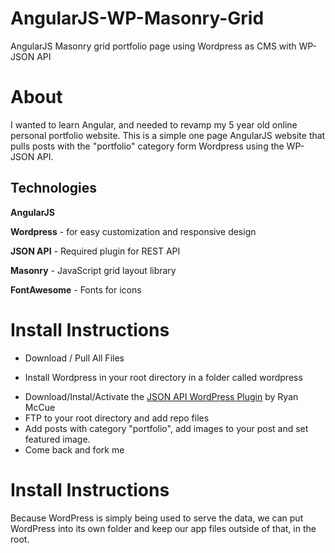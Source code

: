 # AngularJS-WP-Masonry-Grid

AngularJS Masonry grid portfolio page using Wordpress as CMS with WP-JSON API


About
==========
I wanted to learn Angular, and needed to revamp my 5 year old online personal portfolio website.  This is a simple one page AngularJS website that pulls posts with the "portfolio" category form Wordpress using the WP-JSON API.


Technologies
------------
**AngularJS**

**Wordpress** - for easy customization and responsive design

**JSON API** - Required plugin for REST API

**Masonry** - JavaScript grid layout library

**FontAwesome** - Fonts for icons


Install Instructions
=====================
+ Download / Pull All Files
* Install Wordpress in your root directory in a folder called wordpress
+ Download/Instal/Activate the [JSON API WordPress Plugin](http://wordpress.org/plugins/json-rest-api/) by Ryan McCue
+ FTP to your root directory and add repo files
+ Add posts with category "portfolio", add images to your post and set featured image.
+ Come back and fork me

Install Instructions
=====================
Because WordPress is simply being used to serve the data, we can put WordPress into its own folder and keep our app files outside of that, in the root.
